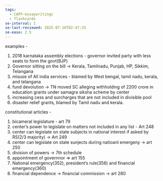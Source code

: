 ```yaml
---
tags:
  - CAPF-essaywritings
  - flashcards
se-interval: 1
se-last-reviewed: 2025-07-16T02:47:33
se-ease: 2.5
---
```

examples -

1. 2018 karnataka assembly elections - governor invited party with less seats to form the govt(BJP)
2. Governor sitting on the bill → Kerala, Tamilnadu, Punjab, HP, Sikkim, Telangana
3. misuse of All india services - blamed by West bengal, tamil nadu, kerala, and telangana
4. fund devolution → TN moved SC alleging withholding of 2200 crore in education grants under samagra siksha scheme by center
5. increasing cess and surcharges that are not included in divisible pool
6. disaster relief grants, blamed by Tamil nadu and kerala.

constitutional articles -

1. bicameral legislature - art 79
2. center’s power to legislate on matters not included in any list - Art 248
3. center can legislate on state subjects in national interest if asked by RS(2/3 majority) → Art 249
4. center can legislate on state sunjects during natioanl emergeny → art 250
5. division of powers → 7th schedule
6. appointment of governnor ⇒ art 155
7. National emergency(352), president’s rule(356) and financial emergency(360)
8. financial dependence → financial commission → art 280